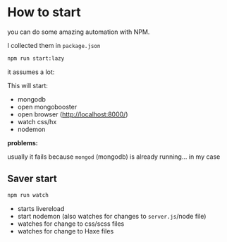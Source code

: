 # How to start

you can do some amazing automation with NPM.

I collected them in `package.json`

```bash
npm run start:lazy
```

it assumes a lot:

This will start:

- mongodb
- open mongobooster
- open browser (<http://localhost:8000/>)
- watch css/hx
- nodemon

**problems:**

usually it fails because `mongod` (mongodb) is already running... in my case

## Saver start


```bash
npm run watch
```

- starts livereload
- start nodemon (also watches for changes to `server.js`/node file)
- watches for change to css/scss files
- watches for change to Haxe files

